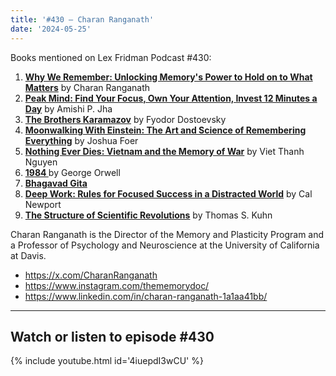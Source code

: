 ```yaml
---
title: '#430 – Charan Ranganath'
date: '2024-05-25'
---
```


Books mentioned on Lex Fridman Podcast #430:

1. <b><a href="https://amzn.to/3VeA99g" target="_blank" rel="sponsored noopener noreferrer">Why We Remember: Unlocking Memory's Power to Hold on to What Matters</a></b> by Charan Ranganath
2. <b><a href="https://amzn.to/4aWlDJ8" target="_blank" rel="sponsored noopener noreferrer">Peak Mind: Find Your Focus, Own Your Attention, Invest 12 Minutes a Day</a></b> by Amishi P. Jha
3. <b><a href="https://amzn.to/3KwCZS9" target="_blank" rel="sponsored noopener noreferrer">The Brothers Karamazov</a></b> by Fyodor Dostoevsky
4. <b><a href="https://amzn.to/3yPvSl3" target="_blank" rel="sponsored noopener noreferrer">Moonwalking With Einstein: The Art and Science of Remembering Everything</a></b> by Joshua Foer
5. <b><a href="https://amzn.to/3KBTRqI" target="_blank" rel="sponsored noopener noreferrer">Nothing Ever Dies: Vietnam and the Memory of War</a></b> by Viet Thanh Nguyen
6. <b><a href="https://amzn.to/4bREoib" target="_blank" rel="sponsored noopener noreferrer"> 1984 </a></b> by George Orwell
7. <b><a href="https://amzn.to/3Xeckkm" target="_blank" rel="sponsored noopener noreferrer">Bhagavad Gita</a></b>
8. <b><a href="https://amzn.to/3x6YzJO" target="_blank" rel="sponsored noopener noreferrer">Deep Work: Rules for Focused Success in a Distracted World</a></b> by Cal Newport
9. <b><a href="https://amzn.to/3x72PsO" target="_blank" rel="sponsored noopener noreferrer">The Structure of Scientific Revolutions</a></b> by Thomas S. Kuhn

<!--more-->

Charan Ranganath is the Director of the Memory and Plasticity Program and a Professor of Psychology and Neuroscience at the University of California at Davis.

- <a href="https://x.com/CharanRanganath" target="_blank">https://x.com/CharanRanganath</a>
- <a href="https://www.instagram.com/thememorydoc/" target="_blank">https://www.instagram.com/thememorydoc/</a>
- <a href="https://www.linkedin.com/in/charan-ranganath-1a1aa41bb/" target="_blank">https://www.linkedin.com/in/charan-ranganath-1a1aa41bb/</a>

- - - - - -

## Watch or listen to episode #430

{% include youtube.html id='4iuepdI3wCU' %}